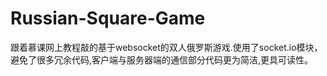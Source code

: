 # Russian-Square-Game
跟着慕课网上教程敲的基于websocket的双人俄罗斯游戏.使用了socket.io模块，避免了很多冗余代码,客户端与服务器端的通信部分代码更为简洁,更具可读性。
